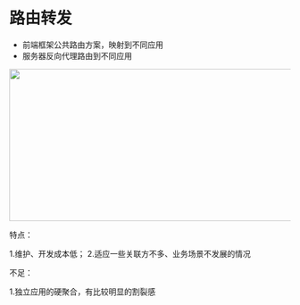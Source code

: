 # 路由转发
- 前端框架公共路由方案，映射到不同应用
- 服务器反向代理路由到不同应用

<p align="center">
<img src="https://pic2.zhimg.com/v2-f8c7e23147e3eb1cd6fa15347e4d4518_r.jpg?source=1940ef5c" width="654" height="273"/>
</p>

特点：

1.维护、开发成本低；
2.适应一些关联方不多、业务场景不发展的情况

不足：

1.独立应用的硬聚合，有比较明显的割裂感

